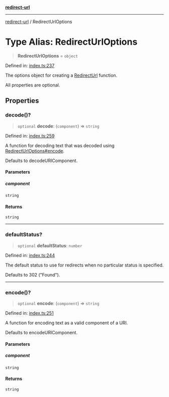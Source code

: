 [**redirect-url**](../readme.md)

---

[redirect-url](../globals.md) / RedirectUrlOptions

# Type Alias: RedirectUrlOptions

> **RedirectUrlOptions** = `object`

Defined in:
[index.ts:237](https://github.com/TomerAberbach/redirect-url/blob/d8aef2e911ad779789410cadd16cafc472e6123a/src/index.ts#L237)

The options object for creating a [RedirectUrl](RedirectUrl.md) function.

All properties are optional.

## Properties

### decode()?

> `optional` **decode**: (`component`) => `string`

Defined in:
[index.ts:259](https://github.com/TomerAberbach/redirect-url/blob/d8aef2e911ad779789410cadd16cafc472e6123a/src/index.ts#L259)

A function for decoding text that was decoded using
[RedirectUrlOptions#encode](#encode).

Defaults to decodeURIComponent.

#### Parameters

##### component

`string`

#### Returns

`string`

---

### defaultStatus?

> `optional` **defaultStatus**: `number`

Defined in:
[index.ts:244](https://github.com/TomerAberbach/redirect-url/blob/d8aef2e911ad779789410cadd16cafc472e6123a/src/index.ts#L244)

The default status to use for redirects when no particular status is specified.

Defaults to 302 ("Found").

---

### encode()?

> `optional` **encode**: (`component`) => `string`

Defined in:
[index.ts:251](https://github.com/TomerAberbach/redirect-url/blob/d8aef2e911ad779789410cadd16cafc472e6123a/src/index.ts#L251)

A function for encoding text as a valid component of a URI.

Defaults to encodeURIComponent.

#### Parameters

##### component

`string`

#### Returns

`string`
